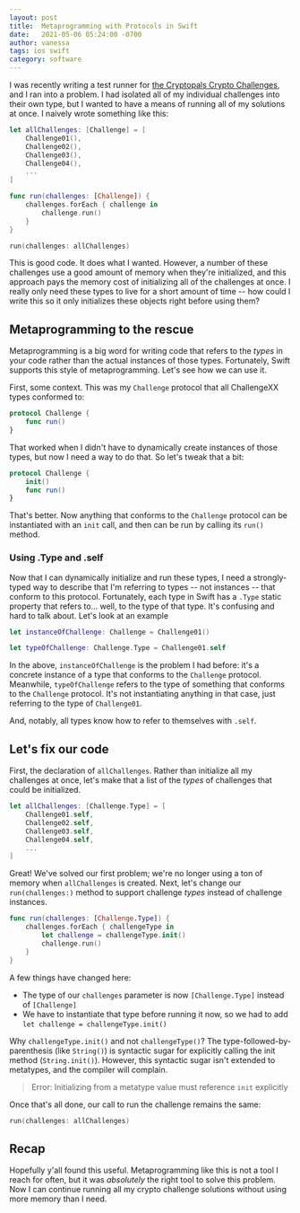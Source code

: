 ```yaml
---
layout: post
title:  Metaprogramming with Protocols in Swift
date:   2021-05-06 05:24:00 -0700
author: vanessa
tags: ios swift
category: software
---
```

<!-- cSpell:words metaprogramming metatype metatypes -->
<!-- cspell:ignore Cryptopals -->

I was recently writing a test runner for [the Cryptopals Crypto Challenges](https://cryptopals.com), and I ran into a problem. I had isolated all of my individual challenges into their own type, but I wanted to have a means of running all of my solutions at once. I naively wrote something like this:

```swift
let allChallenges: [Challenge] = [
    Challenge01(),
    Challenge02(),
    Challenge03(),
    Challenge04(),
    ...
]

func run(challenges: [Challenge]) {
    challenges.forEach { challenge in
        challenge.run()
    }
}

run(challenges: allChallenges)
```

This is good code. It does what I wanted. However, a number of these challenges use a good amount of memory when they're initialized, and this approach pays the memory cost of initializing all of the challenges at once. I really only need these types to live for a short amount of time -- how could I write this so it only initializes these objects right before using them?

## Metaprogramming to the rescue
Metaprogramming is a big word for writing code that refers to the _types_ in your code rather than the actual instances of those types. Fortunately, Swift supports this style of metaprogramming. Let's see how we can use it.

First, some context. This was my `Challenge` protocol that all ChallengeXX types conformed to:

```swift
protocol Challenge {
    func run()
}
```

That worked when I didn't have to dynamically create instances of those types, but now I need a way to do that. So let's tweak that a bit:

```swift
protocol Challenge {
    init()
    func run()
}
```

That's better. Now anything that conforms to the `Challenge` protocol can be instantiated with an `init` call, and then can be run by calling its `run()` method.

### Using .Type and .self
Now that I can dynamically initialize and run these types, I need a strongly-typed way to describe that I'm referring to types -- not instances -- that conform to this protocol. Fortunately, each type in Swift has a `.Type` static property that refers to... well, to the type of that type. It's confusing and hard to talk about. Let's look at an example

```swift
let instanceOfChallenge: Challenge = Challenge01()

let typeOfChallenge: Challenge.Type = Challenge01.self
```

In the above, `instanceOfChallenge` is the problem I had before: it's a concrete instance of a type that conforms to the `Challenge` protocol. Meanwhile, `typeOfChallenge` refers to the type of something that conforms to the `Challenge` protocol. It's not instantiating anything in that case, just referring to the type of `Challenge01`.

And, notably, all types know how to refer to themselves with `.self`. 

## Let's fix our code
First, the declaration of `allChallenges`. Rather than initialize all my challenges at once, let's make that a list of the _types_ of challenges that could be initialized.

```swift
let allChallenges: [Challenge.Type] = [
    Challenge01.self,
    Challenge02.self,
    Challenge03.self,
    Challenge04.self,
    ...
]
```

Great! We've solved our first problem; we're no longer using a ton of memory when `allChallenges` is created. Next, let's change our `run(challenges:)` method to support challenge _types_ instead of challenge instances.

```swift
func run(challenges: [Challenge.Type]) {
    challenges.forEach { challengeType in
        let challenge = challengeType.init()
        challenge.run()
    }
}
```

A few things have changed here:
- The type of our `challenges` parameter is now `[Challenge.Type]` instead of `[Challenge]`
- We have to instantiate that type before running it now, so we had to add `let challenge = challengeType.init()`

Why `challengeType.init()` and not `challengeType()`? The type-followed-by-parenthesis (like `String()`) is syntactic sugar for explicitly calling the init method (`String.init()`). However, this syntactic sugar isn't extended to metatypes, and the compiler will complain.

> Error: Initializing from a metatype value must reference `init` explicitly

Once that's all done, our call to run the challenge remains the same:

```swift
run(challenges: allChallenges)
```

## Recap
Hopefully y'all found this useful. Metaprogramming like this is not a tool I reach for often, but it was _absolutely_ the right tool to solve this problem. Now I can continue running all my crypto challenge solutions without using more memory than I need. 